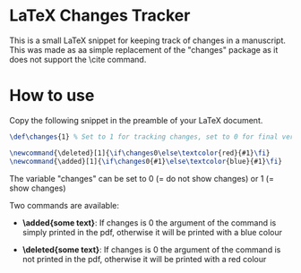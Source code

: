 # LaTeX Changes Tracker
This is a small LaTeX snippet for keeping track of changes in a manuscript. This was made as aa simple replacement of the "changes" package as it does not support the \cite command.

# How to use
Copy the following snippet in the preamble of your LaTeX document.

```latex
\def\changes{1} % Set to 1 for tracking changes, set to 0 for final version

\newcommand{\deleted}[1]{\if\changes0\else\textcolor{red}{#1}\fi}
\newcommand{\added}[1]{\if\changes0{#1}\else\textcolor{blue}{#1}\fi}
```
The variable "changes" can be set to 0 (= do not show changes) or 1 (= show changes)

Two commands are available:

- **\added{some text}**: If changes is 0 the argument of the command is simply printed in the pdf, otherwise it will be printed with a blue colour

- **\deleted{some text}**: If changes is 0 the argument of the command is not printed in the pdf, otherwise it will be printed with a red colour


